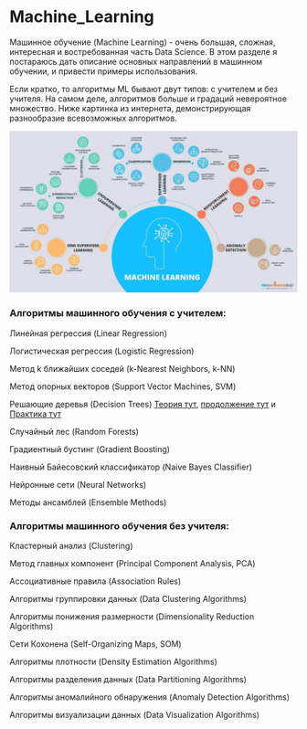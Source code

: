 # Machine_Learning

Машинное обучение (Machine Learning) - очень большая, сложная, интересная и востребованная часть Data Science.
В этом разделе я постараюсь дать описание основных направлений в машинном обучении, и привести примеры использования.

Если кратко, то алгоритмы ML бывают двут типов: с учителем и без учителя. На самом деле, алгоритмов больше и градаций невероятное множество. Ниже картинка из интернета, демонстрирующая разнообразие всевозможных алгоритмов.

![Описание](https://github.com/TalkoDenis/Machine_Learning/blob/main/ML.jpg)


### Алгоритмы машинного обучения с учителем:

Линейная регрессия (Linear Regression)

Логистическая регрессия (Logistic Regression)

Метод k ближайших соседей (k-Nearest Neighbors, k-NN)

Метод опорных векторов (Support Vector Machines, SVM)

Решающие деревья (Decision Trees) [Теория тут](https://github.com/TalkoDenis/Machine_Learning/tree/main/Decision_trees/Decision_trees_theory), [продолжение тут](https://github.com/TalkoDenis/Machine_Learning/tree/main/Decision_trees/Decision_trees_theory_part_2) и [Практика тут](https://github.com/TalkoDenis/Machine_Learning/tree/main/Decision_trees)

Случайный лес (Random Forests)

Градиентный бустинг (Gradient Boosting)

Наивный Байесовский классификатор (Naive Bayes Classifier)

Нейронные сети (Neural Networks)

Методы ансамблей (Ensemble Methods)


### Алгоритмы машинного обучения без учителя:

Кластерный анализ (Clustering)

Метод главных компонент (Principal Component Analysis, PCA)

Ассоциативные правила (Association Rules)

Алгоритмы группировки данных (Data Clustering Algorithms)

Алгоритмы понижения размерности (Dimensionality Reduction Algorithms)

Сети Кохонена (Self-Organizing Maps, SOM)

Алгоритмы плотности (Density Estimation Algorithms)

Алгоритмы разделения данных (Data Partitioning Algorithms)

Алгоритмы аномалийного обнаружения (Anomaly Detection Algorithms)

Алгоритмы визуализации данных (Data Visualization Algorithms)
